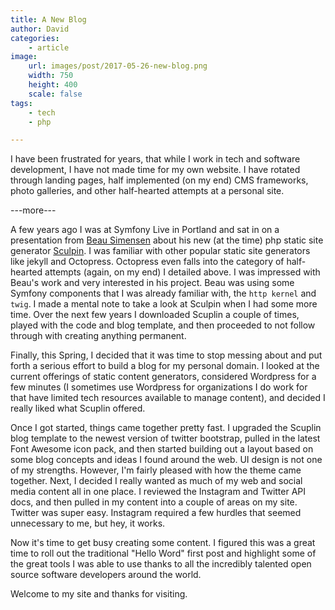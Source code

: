 ```yaml
---
title: A New Blog
author: David
categories:
    - article
image:
    url: images/post/2017-05-26-new-blog.png
    width: 750
    height: 400
    scale: false
tags:
    - tech
    - php

---
```


I have been frustrated for years, that while I work in tech and software
development, I have not made time for my own website. I have rotated through
landing pages, half implemented (on my end) CMS frameworks, photo galleries,
and other half-hearted attempts at a personal site.

---more---

A few years ago I was at Symfony Live in Portland and sat in on a presentation
from [Beau Simensen][1] about his new (at the time) php static site generator
[Sculpin][2]. I was familiar with other popular static site generators like
jekyll and Octopress. Octopress even falls into the category of half-hearted
attempts (again, on my end) I detailed above. I was impressed with Beau's work
and very interested in his project. Beau was using some Symfony components that
I was already familiar with, the `http kernel` and `twig`. I made a mental note
to take a look at Sculpin when I had some more time. Over the next few years I
downloaded Scuplin a couple of times, played with the code and blog template,
and then proceeded to not follow through with creating anything permanent.

Finally, this Spring, I decided that it was time to stop messing about and put
forth a serious effort to build a blog for my personal domain. I looked at the
current offerings of static content generators, considered Wordpress for a few
minutes (I sometimes use Wordpress for organizations I do work for that have
limited tech resources available to manage content), and decided I really liked
what Scuplin offered.

Once I got started, things came together pretty fast. I upgraded the Scuplin
blog template to the newest version of twitter bootstrap, pulled in the
latest Font Awesome icon pack, and then started building out a layout based on
some blog concepts and ideas I found around the web. UI design is not one of
my strengths. However, I'm fairly pleased with how the theme came together.
Next, I decided I really wanted as much of my web and social media content all
in one place. I reviewed the Instagram and Twitter API docs, and then pulled in
my content into a couple of areas on my site. Twitter was super easy. Instagram
required a few hurdles that seemed unnecessary to me, but hey, it works.

Now it's time to get busy creating some content. I figured this was a great
time to roll out the traditional "Hello Word" first post and highlight some of
the great tools I was able to use thanks to all the incredibly talented open
source software developers around the world.

Welcome to my site and thanks for visiting.

[1]: https://github.com/simensen
[2]: https://sculpin.io/
